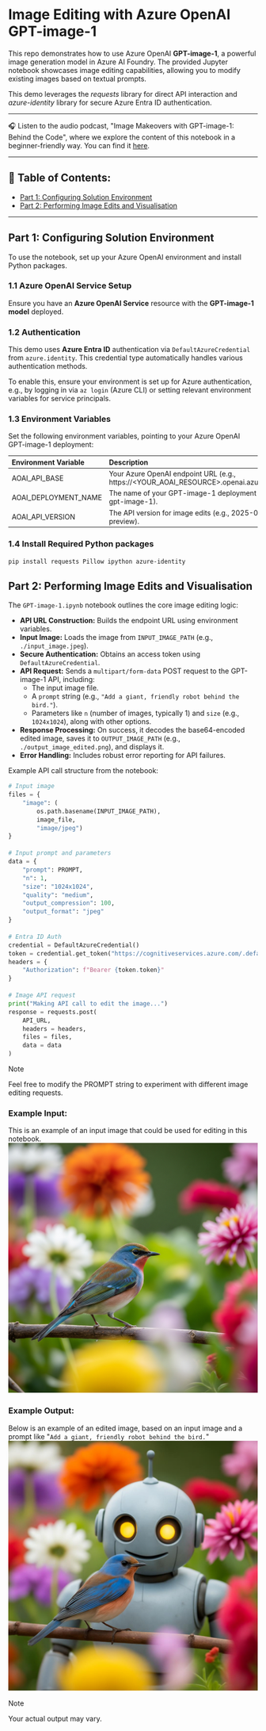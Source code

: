 # Image Editing with Azure OpenAI GPT-image-1

This repo demonstrates how to use Azure OpenAI **GPT-image-1**, a powerful image generation model in Azure AI Foundry. The provided Jupyter notebook showcases image editing capabilities, allowing you to modify existing images based on textual prompts.

This demo leverages the *requests* library for direct API interaction and *azure-identity* library for secure Azure Entra ID authentication.

___
🎧 Listen to the audio podcast, "Image Makeovers with GPT-image-1: Behind the Code", where we explore the content of this notebook in a beginner-friendly way. You can find it [here](https://youtu.be/heyLTbfDo6k).
___

## 📑 Table of Contents:
* [Part 1: Configuring Solution Environment](#part-1-configuring-solution-environment)
* [Part 2: Performing Image Edits and Visualisation](#part-2-performing-image-edits-and-visualisation)

---

## Part 1: Configuring Solution Environment
To use the notebook, set up your Azure OpenAI environment and install Python packages.

### 1.1 Azure OpenAI Service Setup
Ensure you have an **Azure OpenAI Service** resource with the **GPT-image-1 model** deployed.

### 1.2 Authentication
This demo uses **Azure Entra ID** authentication via `DefaultAzureCredential` from `azure.identity`. This credential type automatically handles various authentication methods.

To enable this, ensure your environment is set up for Azure authentication, e.g., by logging in via `az login` (Azure CLI) or setting relevant environment variables for service principals.

### 1.3 Environment Variables
Set the following environment variables, pointing to your Azure OpenAI GPT-image-1 deployment:

| Environment Variable     | Description                                                                             |
| :----------------------- | :-------------------------------------------------------------------------------------- |
| AOAI_API_BASE            | Your Azure OpenAI endpoint URL (e.g., https://<YOUR_AOAI_RESOURCE>.openai.azure.com).   |
| AOAI_DEPLOYMENT_NAME     | The name of your GPT-image-1 deployment (e.g., gpt-image-1).                            |
| AOAI_API_VERSION         | The API version for image edits (e.g., 2025-04-01-preview).                             |

### 1.4 Install Required Python packages
``` Bash
pip install requests Pillow ipython azure-identity
```

## Part 2: Performing Image Edits and Visualisation
The `GPT-image-1.ipynb` notebook outlines the core image editing logic:

* **API URL Construction:** Builds the endpoint URL using environment variables.
* **Input Image:** Loads the image from `INPUT_IMAGE_PATH` (e.g., `./input_image.jpeg`).
* **Secure Authentication:** Obtains an access token using `DefaultAzureCredential`.
* **API Request:** Sends a `multipart/form-data` POST request to the GPT-image-1 API, including:
    * The input image file.
    * A `prompt` string (e.g., `"Add a giant, friendly robot behind the bird."`).
    * Parameters like `n` (number of images, typically 1) and `size` (e.g., `1024x1024`), along with other options.
* **Response Processing:** On success, it decodes the base64-encoded edited image, saves it to `OUTPUT_IMAGE_PATH` (e.g., `./output_image_edited.png`), and displays it.
* **Error Handling:** Includes robust error reporting for API failures.

Example API call structure from the notebook:

``` Python
# Input image
files = {
    "image": (
        os.path.basename(INPUT_IMAGE_PATH),
        image_file,
        "image/jpeg")
}

# Input prompt and parameters
data = {
    "prompt": PROMPT,
    "n": 1,
    "size": "1024x1024",
    "quality": "medium",
    "output_compression": 100,
    "output_format": "jpeg"
}

# Entra ID Auth
credential = DefaultAzureCredential()
token = credential.get_token("https://cognitiveservices.azure.com/.default")
headers = {
    "Authorization": f"Bearer {token.token}"
}

# Image API request
print("Making API call to edit the image...")
response = requests.post(
    API_URL,
    headers = headers,
    files = files,
    data = data
)
```

> [!NOTE]
> Feel free to modify the PROMPT string to experiment with different image editing requests.

### Example Input:
This is an example of an input image that could be used for editing in this notebook.
![Input_Image](images/input_image.jpeg)

### Example Output:
Below is an example of an edited image, based on an input image and a prompt like "`Add a giant, friendly robot behind the bird.`"
![Output_Image](images/output_image_edited.jpeg)

> [!NOTE]
> Your actual output may vary.
